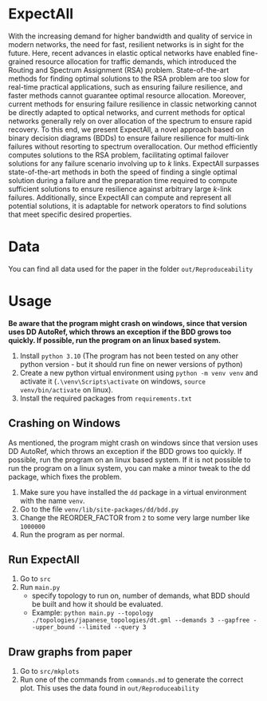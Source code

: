 # ExpectAll

With the increasing demand for higher bandwidth and quality of service in modern networks, the need for fast, resilient networks is in sight for the future. Here, recent advances in elastic optical networks have enabled fine-grained resource allocation for traffic demands, which introduced the Routing and Spectrum Assignment (RSA) problem. State-of-the-art methods for finding optimal solutions to the RSA problem are too slow for real-time practical applications, such as ensuring failure resilience, and faster methods cannot guarantee optimal resource allocation. Moreover, current methods for ensuring failure resilience in classic networking cannot be directly adapted to optical networks, and current methods for optical networks generally rely on over allocation of the spectrum to ensure rapid recovery. 
To this end, we present ExpectAll, a novel approach based on binary decision diagrams (BDDs) to ensure failure resilience for multi-link failures without resorting to spectrum overallocation. Our method efficiently computes solutions to the RSA problem, facilitating optimal failover solutions for any failure scenario involving up to $k$ links. ExpectAll surpasses state-of-the-art methods in both the speed of finding a single optimal solution during a failure and the preparation time required to compute sufficient solutions to ensure resilience against arbitrary large $k$-link failures. Additionally, since ExpectAll can compute and represent all potential solutions, it is adaptable for network operators to find solutions that meet specific desired properties.

# Data
You can find all data used for the paper in the folder `out/Reproduceability` 

# Usage
**Be aware that the program might crash on windows, since that version uses DD AutoRef, which throws an exception if the BDD grows too quickly. If possible, run the program on an linux based system.** 

1. Install `python 3.10` (The program has not been tested on any other python version - but it should run fine on newer versions of python)
1. Create a new python virtual environment using `python -m venv venv` and activate it (`.\venv\Scripts\activate` on windows, `source venv/bin/activate` on linux).
2. Install the required packages from `requirements.txt`

## Crashing on Windows
As mentioned, the program might crash on windows since that version uses DD AutoRef, which throws an exception if the BDD grows too quickly. If possible, run the program on an linux based system. If it is not possible to run the program on a linux system, you can make a minor tweak to the dd package, which fixes the problem. 

1. Make sure you have installed the `dd` package in a virtual environment with the name `venv`.
2. Go to the file `venv/lib/site-packages/dd/bdd.py`
3. Change the REORDER_FACTOR from `2` to some very large number like `1000000`
4. Run the program as per normal. 

## Run ExpectAll
1. Go to `src`
1. Run `main.py`
    * specify topology to run on, number of demands, what BDD should be built and how it should be evaluated.
    * Example: `python main.py --topology ./topologies/japanese_topologies/dt.gml --demands 3 --gapfree --upper_bound --limited --query 3`


## Draw graphs from paper
1. Go to `src/mkplots`
1. Run one of the commands from `commands.md` to generate the correct plot. This uses the data found in `out/Reproduceability`

